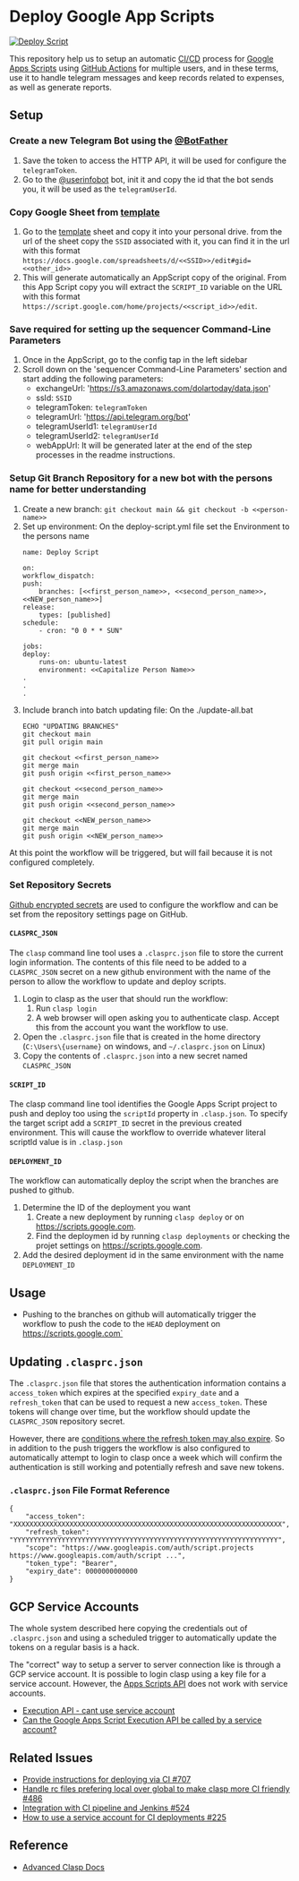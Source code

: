 # Deploy Google App Scripts

[![Deploy Script](https://github.com/SOM-Firmwide/deploy-google-app-script-action/actions/workflows/deploy-script.yml/badge.svg)](https://github.com/SOM-Firmwide/deploy-google-app-script-action/actions/workflows/deploy-script.yml)

This repository help us to setup an automatic [CI/CD](https://en.wikipedia.org/wiki/CI/CD) process for [Google Apps Scripts](https://developers.google.com/apps-script) using [GitHub Actions](https://docs.github.com/en/actions) for multiple users, and in these terms, use it to handle telegram messages and keep records related to expenses, as well as generate reports.
## Setup

### Create a new Telegram Bot using the [@BotFather](https://t.me/BotFather)

1. Save the token to access the HTTP API, it will be used for configure the `telegramToken`.
2. Go to the [@userinfobot](https://t.me/userinfobot) bot, init it and copy the id that the bot sends you, it will be used as the `telegramUserId`.

### Copy Google Sheet from [template](https://docs.google.com/spreadsheets/d/1Pv5DCTmQ2IyI0CZjfkbG78-zs7J71TWCbUOmE-i844Q/edit#gid=385676250)

1. Go to the [template](https://docs.google.com/spreadsheets/d/1Pv5DCTmQ2IyI0CZjfkbG78-zs7J71TWCbUOmE-i844Q/edit#gid=385676250) sheet and copy it into your personal drive. from the url of the sheet copy the `SSID` associated with it, you can find it in the url with this format `https://docs.google.com/spreadsheets/d/<<SSID>>/edit#gid=<<other_id>>`
2. This will generate automatically an AppScript copy of the original. From this App Script copy you will extract the `SCRIPT_ID` variable on the URL with this format `https://script.google.com/home/projects/<<script_id>>/edit`.

### Save required for setting up the sequencer Command-Line Parameters

1. Once in the AppScript, go to the config tap in the left sidebar
2. Scroll down on the 'sequencer Command-Line Parameters' section and start adding the following parameters:
    * exchangeUrl: 'https://s3.amazonaws.com/dolartoday/data.json'
    * ssId: `SSID`
    * telegramToken: `telegramToken`
    * telegramUrl: 'https://api.telegram.org/bot'
    * telegramUserId1: `telegramUserId`
    * telegramUserId2: `telegramUserId`
    * webAppUrl: It will be generated later at the end of the step processes in the readme instructions.

### Setup Git Branch Repository for a new bot with the persons name for better understanding

1. Create a new branch: `git checkout main && git checkout -b <<person-name>>`
2. Set up environment: On the deploy-script.yml file set the Environment to the persons name
    ```
    name: Deploy Script

    on:
    workflow_dispatch:
    push:
        branches: [<<first_person_name>>, <<second_person_name>>, <<NEW_person_name>>]
    release:
        types: [published]
    schedule:
        - cron: "0 0 * * SUN"

    jobs:
    deploy:
        runs-on: ubuntu-latest
        environment: <<Capitalize Person Name>>
    .
    .
    .
    ```
3. Include branch into batch updating file: On the ./update-all.bat
    ```
    ECHO "UPDATING BRANCHES"
    git checkout main
    git pull origin main

    git checkout <<first_person_name>>
    git merge main
    git push origin <<first_person_name>>

    git checkout <<second_person_name>>
    git merge main
    git push origin <<second_person_name>>

    git checkout <<NEW_person_name>>
    git merge main
    git push origin <<NEW_person_name>>
    ```

At this point the workflow will be triggered, but will fail because it is not configured completely.

### Set Repository Secrets

[Github encrypted secrets](https://docs.github.com/en/actions/reference/encrypted-secrets) are used to configure the workflow and can be set from the repository settings page on GitHub.
#### `CLASPRC_JSON`

The `clasp` command line tool uses a `.clasprc.json` file to store the current login information. The contents of this file need to be added to a `CLASPRC_JSON` secret on a new github environment with the name of the person to allow the workflow to update and deploy scripts.

1. Login to clasp as the user that should run the workflow: 
   1. Run `clasp login` 
   2. A web browser will open asking you to authenticate clasp. Accept this from the account you want the workflow to use.
2. Open the `.clasprc.json` file that is created in the home directory (`C:\Users\{username}` on windows, and `~/.clasprc.json` on Linux)
3. Copy the contents of `.clasprc.json` into a new secret named `CLASPRC_JSON`

#### `SCRIPT_ID`

The clasp command line tool identifies the Google Apps Script project to push and deploy too using the `scriptId` property in `.clasp.json`. To specify the target script add a `SCRIPT_ID` secret in the previous created environment. This will cause the workflow to override whatever literal scriptId value is in `.clasp.json`

#### `DEPLOYMENT_ID`

The workflow can automatically deploy the script when the branches are pushed to github.

1. Determine the ID of the deployment you want
   1. Create a new deployment by running `clasp deploy` or on https://scripts.google.com.
   2. Find the deploymen id by running `clasp deployments` or checking the projet settings on https://scripts.google.com.
2. Add the desired deployment id in the same environment with the name `DEPLOYMENT_ID`

## Usage

- Pushing to the branches on github will automatically trigger the workflow to push the code to the `HEAD` deployment on https://scripts.google.com`

## Updating `.clasprc.json`

The `.clasprc.json` file that stores the authentication information contains a `access_token` which expires at the specified `expiry_date` and a `refresh_token` that can be used to request a new `access_token`. These tokens will change over time, but the workflow should update the `CLASPRC_JSON` repository secret.

However, there are [conditions where the refresh token may also expire](https://developers.google.com/identity/protocols/oauth2#expiration). So in addition to the push triggers the workflow is also configured to automatically attempt to login to clasp once a week which will confirm the authentication is still working and potentially refresh and save new tokens.

### `.clasprc.json` File Format Reference

    {
        "access_token": "XXXXXXXXXXXXXXXXXXXXXXXXXXXXXXXXXXXXXXXXXXXXXXXXXXXXXXXXXXXXXXXXXXX",
        "refresh_token": "YYYYYYYYYYYYYYYYYYYYYYYYYYYYYYYYYYYYYYYYYYYYYYYYYYYYYYYYYYYYYYYYYY",
        "scope": "https://www.googleapis.com/auth/script.projects https://www.googleapis.com/auth/script ...",
        "token_type": "Bearer",
        "expiry_date": 0000000000000
    }

## GCP Service Accounts

The whole system described here copying the credentials out of `.clasprc.json` and using a scheduled trigger to automatically update the tokens on a regular basis is a hack. 

The "correct" way to setup a server to server connection like is through a GCP service account. It is possible to login clasp using a key file for a service account. However, the [Apps Scripts API](https://developers.google.com/apps-script/api/concepts) does not work with service accounts.

- [Execution API - cant use service account](https://issuetracker.google.com/issues/36763096)
- [Can the Google Apps Script Execution API be called by a service account?](https://stackoverflow.com/questions/33306299/can-the-google-apps-script-execution-api-be-called-by-a-service-account)
  
## Related Issues

- [Provide instructions for deploying via CI #707](https://github.com/google/clasp/issues/707)
- [Handle rc files prefering local over global to make clasp more CI friendly #486](https://github.com/google/clasp/pull/486)
- [Integration with CI pipeline and Jenkins #524](https://github.com/google/clasp/issues/524)
- [How to use a service account for CI deployments #225](https://github.com/google/clasp/issues/225)

## Reference

- [Advanced Clasp Docs](https://github.com/google/clasp/tree/master/docs)
  